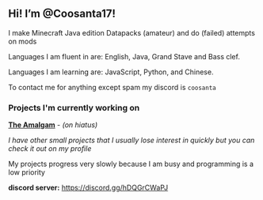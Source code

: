 
## Hi! I’m @Coosanta17!

I make Minecraft Java edition Datapacks (amateur) and do (failed) attempts on mods

Languages I am fluent in are: English, Java, Grand Stave and Bass clef.

Languages I am learning are: JavaScript, Python, and Chinese.

To contact me for anything except spam my discord is `coosanta`

### Projects I'm currently working on
**[The Amalgam](https://github.com/Coosanta17/Amalgam)** - *(on hiatus)*

*I have other small projects that I usually lose interest in quickly but you can check it out on my profile*

My projects progress very slowly because I am busy and programming is a low priority

**discord server:**
https://discord.gg/hDQGrCWaPJ

<!---
Coosanta17/Coosanta17 is a ✨ special ✨ repository because its `README.md` (this file) appears on your GitHub profile.
You can click the Preview link to take a look at your changes.
--->

